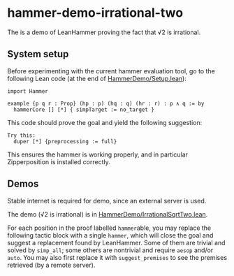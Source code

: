 # hammer-demo-irrational-two

The is a demo of LeanHammer proving the fact that √2 is irrational.

## System setup

Before experimenting with the current hammer evaluation tool, go to the following Lean code (at the end of [HammerDemo/Setup.lean](HammerDemo/Setup.lean)):

```lean
import Hammer

example {p q r : Prop} (hp : p) (hq : q) (hr : r) : p ∧ q := by
  hammerCore [] [*] { simpTarget := no_target }
```

This code should prove the goal and yield the following suggestion:

```
Try this:
  duper [*] {preprocessing := full}
```

This ensures the hammer is working properly, and in particular Zipperposition is installed correctly.

## Demos
Stable internet is required for demo, since an external server is used.

The demo (√2 is irrational) is in [HammerDemo/IrrationalSqrtTwo.lean](HammerDemo/IrrationalSqrtTwo.lean).

For each position in the proof labelled `hammer`able, you may replace the following tactic block with a single `hammer`, which will close the goal and suggest a replacement found by LeanHammer.
Some of them are trivial and solved by `simp_all`; some others are nontrivial and require `aesop` and/or `auto`.
You may also first replace it with `suggest_premises` to see the premises retrieved (by a remote server).
